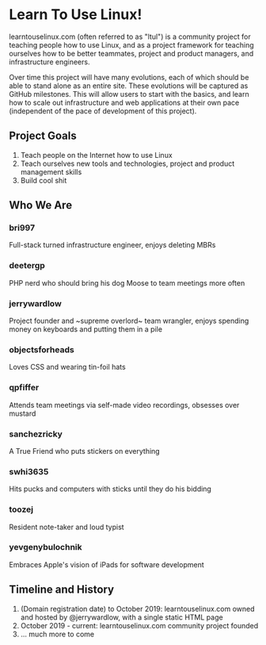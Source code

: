 # Learn To Use Linux!

learntouselinux.com (often referred to as "ltul") is a community project for teaching people how to use Linux, and as a project framework for teaching ourselves how to be better teammates, project and product managers, and infrastructure engineers. 

Over time this project will have many evolutions, each of which should be able to stand alone as an entire site. These evolutions will be captured as GitHub milestones. This will allow users to start with the basics, and learn how to scale out infrastructure and web applications at their own pace (independent of the pace of development of this project). 

## Project Goals
1. Teach people on the Internet how to use Linux
2. Teach ourselves new tools and technologies, project and product management skills
3. Build cool shit


## Who We Are
### bri997
Full-stack turned infrastructure engineer, enjoys deleting MBRs

### deetergp
PHP nerd who should bring his dog Moose to team meetings more often

### jerrywardlow
Project founder and ~supreme overlord~ team wrangler, enjoys spending money on keyboards and putting them in a pile

### objectsforheads
Loves CSS and wearing tin-foil hats

### qpfiffer
Attends team meetings via self-made video recordings, obsesses over mustard

### sanchezricky
A True Friend who puts stickers on everything

### swhi3635
Hits pucks and computers with sticks until they do his bidding

### toozej
Resident note-taker and loud typist

### yevgenybulochnik
Embraces Apple's vision of iPads for software development


## Timeline and History
1. (Domain registration date) to October 2019: learntouselinux.com owned and hosted by @jerrywardlow, with a single static HTML page
2. October 2019 - current: learntouselinux.com community project founded
3. ... much more to come
